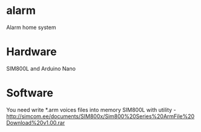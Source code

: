 # alarm
Alarm home system

# Hardware
SIM800L and Arduino Nano

# Software
You need write *.arm voices files into memory SIM800L with utility - http://simcom.ee/documents/SIM800x/Sim800%20Series%20ArmFile%20Download%20v1.00.rar
